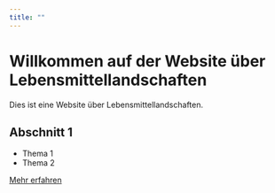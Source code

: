 ```yaml
---
title: ""
---
```


# Willkommen auf der Website über Lebensmittellandschaften

Dies ist eine Website über Lebensmittellandschaften.

## Abschnitt 1
- Thema 1
- Thema 2

[Mehr erfahren](details.md)
